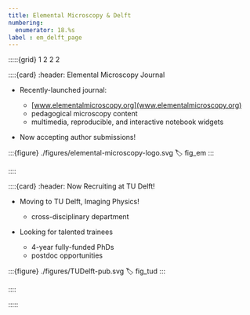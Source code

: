```yaml
---
title: Elemental Microscopy & Delft
numbering:
  enumerator: 18.%s
label : em_delft_page
---
```


:::::{grid} 1 2 2 2

::::{card}
:header: Elemental Microscopy Journal

- Recently-launched journal:
  - [www.elementalmicroscopy.org](www.elementalmicroscopy.org)
  - pedagogical microscopy content
  - multimedia, reproducible, and interactive notebook widgets

- Now accepting author submissions!

:::{figure} ./figures/elemental-microscopy-logo.svg
:label: fig_em
:::

::::

::::{card}
:header: Now Recruiting at TU Delft!

- Moving to TU Delft, Imaging Physics!
  - cross-disciplinary department

- Looking for talented trainees
  - 4-year fully-funded PhDs
  - postdoc opportunities

:::{figure} ./figures/TUDelft-pub.svg
:label: fig_tud
:::

::::

:::::
